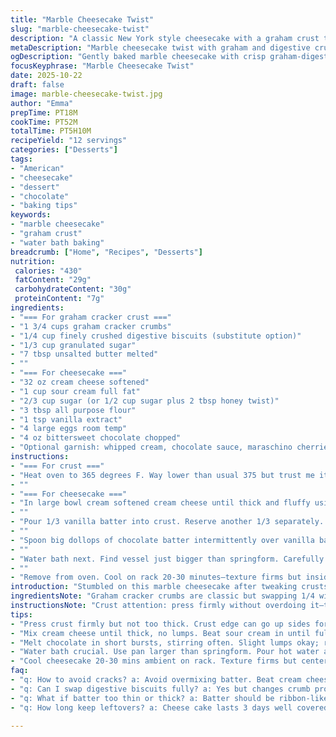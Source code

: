 ```yaml
---
title: "Marble Cheesecake Twist"
slug: "marble-cheesecake-twist"
description: "A classic New York style cheesecake with a graham crust toasted just right. The vanilla base folds into rich chocolate swirls, but not too much or you lose the marble look. Sour cream keeps it tangy, while substituting half the graham with digestive biscuits adds crisp texture and a subtle caramel note. Water bath method prevents cracking and keeps edges creamy. Watch crust color carefully—too brown and it tastes burnt; too pale and soggy. Baking times shifted slightly for deeper browning, but oven temp lowered a bit from standard 375°F to 365°F for gentler heat. Thoughtful layering of batter preserves distinct flavors and texture. Toothpick swirls demand patience. Take your time—not hurried swirling equals better marbling. Resting time in fridge crucial. Chill fully or risk sloppy slices. Tried and tested tweaks here from several batches, including replacing some sugar with honey to smooth harsh edges. A recipe that respects its classic roots but pushes boundaries just enough."
metaDescription: "Marble cheesecake twist with graham and digestive crumb crust baked gently in water bath. Chocolate swirls meet creamy sour cream tang in American style classic."
ogDescription: "Gently baked marble cheesecake with crisp graham-digestive crust, chocolate swirls and sour cream tang. Water bath keeps edges creamy, no cracks, clean slices."
focusKeyphrase: "Marble Cheesecake Twist"
date: 2025-10-22
draft: false
image: marble-cheesecake-twist.jpg
author: "Emma"
prepTime: PT18M
cookTime: PT52M
totalTime: PT5H10M
recipeYield: "12 servings"
categories: ["Desserts"]
tags:
- "American"
- "cheesecake"
- "dessert"
- "chocolate"
- "baking tips"
keywords:
- "marble cheesecake"
- "graham crust"
- "water bath baking"
breadcrumb: ["Home", "Recipes", "Desserts"]
nutrition: 
 calories: "430"
 fatContent: "29g"
 carbohydrateContent: "30g"
 proteinContent: "7g"
ingredients:
- "=== For graham cracker crust ==="
- "1 3/4 cups graham cracker crumbs"
- "1/4 cup finely crushed digestive biscuits (substitute option)"
- "1/3 cup granulated sugar"
- "7 tbsp unsalted butter melted"
- ""
- "=== For cheesecake ==="
- "32 oz cream cheese softened"
- "1 cup sour cream full fat"
- "2/3 cup sugar (or 1/2 cup sugar plus 2 tbsp honey twist)"
- "3 tbsp all purpose flour"
- "1 tsp vanilla extract"
- "4 large eggs room temp"
- "4 oz bittersweet chocolate chopped"
- "Optional garnish: whipped cream, chocolate sauce, maraschino cherries"
instructions:
- "=== For crust ==="
- "Heat oven to 365 degrees F. Way lower than usual 375 but trust me it keeps crust from burning. Mix graham crumbs, crushed digestive, sugar and melted butter in bowl. Feel crumbs between fingers; all coated means butter distributed evenly. Press with back of spoon firmly into deep 9 inch springform pan, up sides too if you want sturdy edge. Don’t skimp pressure or crust falls apart when sliced. Slip in oven, bake 6-8 minutes. Edges should glow golden but not chestnut brown. Bottom should smell toasty—raw crust smell means underdone. Remove, set aside. Oven stays on, don’t crank temp."
- ""
- "=== For cheesecake ==="
- "In large bowl cream softened cream cheese until thick and fluffy using paddle or hand mixer. Seriously, take time here to break the lumps. Add sour cream; beat until creamy, no vertical streaks of one or the other. Separately, whisk sugar, flour, vanilla and eggs till sugar starts melting but no bubbles—want smooth mix. Fold sugar mix into cream cheese in 2-3 parts, scraping sides each time. You want ribbons of pale batter, not gloopy lumps. Important that eggs fully incorporated but don’t overbeat—air bubbles lead to cracks."
- ""
- "Pour 1/3 vanilla batter into crust. Reserve another 1/3 separately. Add chopped bittersweet chocolate to last 1/3 batter. Melt chocolate gently in microwave, 20 second bursts, stirring each time till nearly smooth but slight lumps okay (residual heat will finish it). Fold chocolate into reserved batter gently. Don’t overmix or chocolate will dull."
- ""
- "Spoon big dollops of chocolate batter intermittently over vanilla base. Then add spoonfuls of remaining vanilla on top—layering random patches until pan almost full. This randomness is key or it looks fake. Toothpick or skewer swirl carefully. I do small circles then long gentle swoops for that real marbled effect. Beware overmixing—the batter will tone out into muddy chocolate vanilla, boring and flat."
- ""
- "Water bath next. Find vessel just bigger than springform. Carefully pour hot water, about 1 inch deep. Place cheesecake inside water bath without splashing water onto sides of pan—the edges hate moisture intrusion and may get soggy or crack. Water bath locks in moisture and stops edges cooking too fast, a technique I learned after many cracked failures. Bake 38-42 minutes. Edges should look set, center slightly wobbly still but not liquid. Don’t obsess on time—look for visual cues. If crust or top starts browning too fast (depends on your oven quirks), tent foil lightly."
- ""
- "Remove from oven. Cool on rack 20-30 minutes—texture firms but inside keeps delicate wobbly feel. Then refrigerate minimum 3 hours, ideally 4-5. This chilling step? Non negotiable. Cheesecake slices clean, flavors marry, and texture settles. Skip fridge and you get sloppy, collapsing cheesecake. Serve with whipped cream, drizzle chocolate sauce or drop cherries on. Always room temp slices taste better but fridge cold lasts longer. Clean knife each slice for pristine pieces."
introduction: "Stumbled on this marble cheesecake after tweaking crusts and fighting cracked middles for years. Combine crunch from partly digestive biscuits in crust to cut graham sweetness. Lower oven temp by 10 degrees to keep crust from turning bitter burnt. Beat cream cheese until really fluffy or you’ll get grainy texture. Patience swirling chocolate makes difference between pretty marble and disappointed brown swirl. Water bath essential—keeps cheesecake edges luscious, no cracks or dry parts. Cooling gradual, not rushed. If underchilled will not slice. Tried adding honey for mild sweetness punch, works wonders taming sharp baked sugar hitting the tongue."
ingredientsNote: "Graham cracker crumbs are classic but swapping 1/4 with digestive biscuits gives subtle caramel tones and sturdier crunch. Butter must be melted but not too hot or it cooks sugar. Full fat cream cheese and sour cream provide richness and the tang balance. Sugar cut down slightly with addition of honey lends a mellow sweetness and prevents grainy finish. Flour helps stabilize but too much makes dense cakey texture—measure carefully. Vanilla extract better quality than imitation here. Eggs must be room temp for even incorporation preventing curdling. Bittersweet chocolate at least 60% cocoa, not too sweet. For garnish, fresh whipped cream or bright cherries contrast dense cheesecake tactilely and visually."
instructionsNote: "Crust attention: press firmly without overdoing it—too thin crust breaks, too thick overwhelms cheesecake. Bake until edges just start to brown; underbaked crust soggy, overbaked bitter. Cream cheese must be lukewarm or close for easy creaming with paddle attachment or hand mixer. Mix sugar and eggs slowly into cream cheese base to prevent mixing air bubbles; too much air causes cracks. Chocolate must be melted gently to avoid seizing. Swirling requires light hand: over swirling muddies pattern, under swirling looks incomplete. Water bath is the cheat code: keeps temperature gentle, prevents cracks and dry edges but beware water pooling inside pan. Tent foil when top edges brown too fast. Cooling initial 30 minutes ambient allows cheesecake to settle, refrigeration firms up for clean slicing. Use serrated blade dipped in hot water, wiped clean each cut. Leftovers keep well tightly sealed in fridge for 3 days. Not freezer friendly due to texture changes."
tips:
- "Press crust firmly but not too thick. Crust edge can go up sides for sturdier slice. Use butter melted but cooled slightly or sugar may cook. Check crumb dryness by feel; no wet spots. Bake crust 6-8 minutes until aroma toasty not burnt. Color golden, no dark brown. Wait crust cools before adding batter or it softens."
- "Mix cream cheese until thick, no lumps. Beat sour cream in until fully creamy; no streaks. Sugar and eggs whisked slowly prevents air bubbles, which cause cracks. Fold sugar egg mix gently in batches; ribbons form not clumps. Overbeating dulls texture and can dry cake inside. Egg temps important; room temp for smooth incorporation."
- "Melt chocolate in short bursts, stirring often. Slight lumps okay; residual heat finishes melting. Fold chocolate batter carefully. Dollop chocolates over vanilla base unevenly. Layer again with vanilla spoonfuls to avoid fake swirl look. Swirl with toothpick with light, patient strokes; small circles then long gentle swoops make real marbling without muddying."
- "Water bath crucial. Use pan larger than springform. Pour hot water about 1 inch, avoid splashing on pan sides; moisture ruins crust edges. Locks moisture in, prevents cracking and dry edges. Bake 38-42 mins. Watch edges—they should set, center jiggle slightly but not liquid. Tent foil if top/bottom browns too fast; ovens vary wildly."
- "Cool cheesecake 20-30 mins ambient on rack. Texture firms but center still delicate. Must chill at least 3-4 hours, preferably more. Underchilled slices collapse, sloppy edges. Clean knife each cut, dip in hot water and wipe to keep slices neat. Store covered in fridge up to 3 days; avoid freezer or texture changes ruin marble effect."
faq:
- "q: How to avoid cracks? a: Avoid overmixing batter. Beat cream cheese smooth, no lumps but fold eggs carefully, not vigorously. Water bath locks moisture, slows crust edge cooking. Temperature dial down a bit from usual. Don’t rush cooling or chilling. Cracks happen with air bubbles and heat spikes."
- "q: Can I swap digestive biscuits fully? a: Yes but changes crumb profile. Digestive adds caramel tone and crunch. All graham sweeter and maybe softer. Adjust sugar downward if fully digestive. Butter ratio same. Press crust firmly or biscuit crumbs shift. Watch baking time crust for toastiness, not soggy or burnt."
- "q: What if batter too thin or thick? a: Batter should be ribbon-like, not runny or gloopy. Too thin means under whisking eggs and sugar or low flour; results in cracked or flat bake. Too thick from flour overdose or cold ingredients; heavy texture. Measure flour tight, eggs room temp. Beat cream cheese fluffy to lighten."
- "q: How long keep leftovers? a: Cheese cake lasts 3 days well covered in fridge airtight. If not well sealed gets dull surface or absorbs smells. Freezer damages texture and marble swirl, avoid unless desperate. Room temp slices better for texture but only short time. Refrigerate right after serving."

---
```

